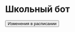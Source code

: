 <html lang="ru">
<body>
    <div id="main">
        <h1>Школьный бот</h1>
        <button id="buy">Изменения в расписании</button>
</body>
</html>
